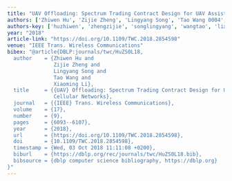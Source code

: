 ```yaml
---
title: "UAV Offloading: Spectrum Trading Contract Design for UAV Assisted Cellular Networks"
authors: ['Zhiwen Hu', 'Zijie Zheng', 'Lingyang Song', 'Tao Wang 0004', 'Xiaoming Li']
authors-key: ['huzhiwen', 'zhengzijie', 'songlingyang', 'wangtao', 'lixiaoming']
year: "2018"
article-link: "https://doi.org/10.1109/TWC.2018.2854598"
venue: "IEEE Trans. Wireless Communications"
bibex: "@article{DBLP:journals/twc/HuZS0L18,
  author    = {Zhiwen Hu and
               Zijie Zheng and
               Lingyang Song and
               Tao Wang and
               Xiaoming Li},
  title     = {{UAV} Offloading: Spectrum Trading Contract Design for UAV-Assisted
               Cellular Networks},
  journal   = {{IEEE} Trans. Wireless Communications},
  volume    = {17},
  number    = {9},
  pages     = {6093--6107},
  year      = {2018},
  url       = {https://doi.org/10.1109/TWC.2018.2854598},
  doi       = {10.1109/TWC.2018.2854598},
  timestamp = {Wed, 03 Oct 2018 11:11:08 +0200},
  biburl    = {https://dblp.org/rec/journals/twc/HuZS0L18.bib},
  bibsource = {dblp computer science bibliography, https://dblp.org}
}"
---
```

